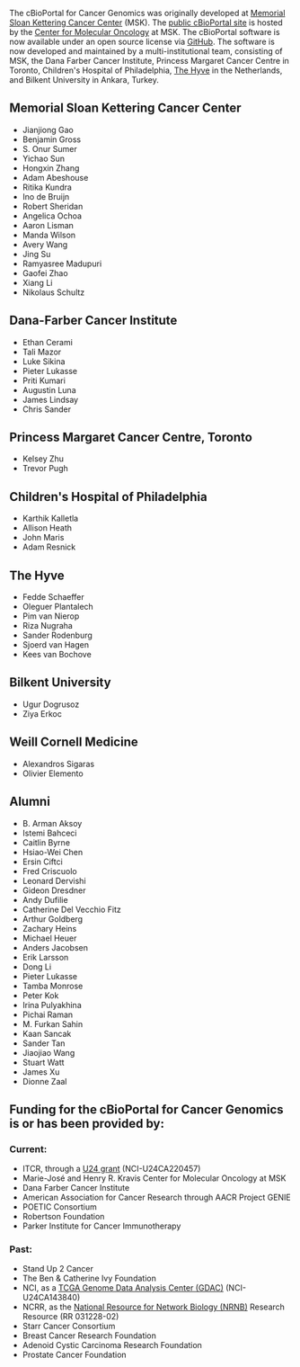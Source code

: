 The cBioPortal for Cancer Genomics was originally developed at [Memorial Sloan Kettering Cancer Center](http://www.mskcc.org/) (MSK). The [public cBioPortal site](https://www.cbioportal.org) is hosted by the [Center for Molecular Oncology](http://www.mskcc.org/research/molecular-oncology) at MSK. The cBioPortal software is now available under an open source license via [GitHub](https://github.com/cBioPortal/cbioportal/). The software is now developed and maintained by a multi-institutional team, consisting of MSK, the Dana Farber Cancer Institute, Princess Margaret Cancer Centre in Toronto, Children's Hospital of Philadelphia, [The Hyve](http://thehyve.nl) in the Netherlands, and Bilkent University in Ankara, Turkey.

## Memorial Sloan Kettering Cancer Center
* Jianjiong Gao
* Benjamin Gross
* S. Onur Sumer
* Yichao Sun
* Hongxin Zhang
* Adam Abeshouse
* Ritika Kundra
* Ino de Bruijn
* Robert Sheridan
* Angelica Ochoa
* Aaron Lisman
* Manda Wilson
* Avery Wang
* Jing Su
* Ramyasree Madupuri
* Gaofei Zhao
* Xiang Li
* Nikolaus Schultz

## Dana-Farber Cancer Institute
* Ethan Cerami
* Tali Mazor
* Luke Sikina
* Pieter Lukasse
* Priti Kumari
* Augustin Luna
* James Lindsay
* Chris Sander

## Princess Margaret Cancer Centre, Toronto
* Kelsey Zhu
* Trevor Pugh

## Children's Hospital of Philadelphia
* Karthik Kalletla
* Allison Heath
* John Maris
* Adam Resnick

## The Hyve
* Fedde Schaeffer
* Oleguer Plantalech
* Pim van Nierop
* Riza Nugraha
* Sander Rodenburg
* Sjoerd van Hagen
* Kees van Bochove

## Bilkent University
* Ugur Dogrusoz
* Ziya Erkoc

## Weill Cornell Medicine
* Alexandros Sigaras
* Olivier Elemento

## Alumni
* B. Arman Aksoy
* Istemi Bahceci
* Caitlin Byrne
* Hsiao-Wei Chen
* Ersin Ciftci
* Fred Criscuolo
* Leonard Dervishi
* Gideon Dresdner
* Andy Dufilie
* Catherine Del Vecchio Fitz
* Arthur Goldberg
* Zachary Heins
* Michael Heuer
* Anders Jacobsen
* Erik Larsson
* Dong Li
* Pieter Lukasse
* Tamba Monrose
* Peter Kok
* Irina Pulyakhina
* Pichai Raman
* M. Furkan Sahin
* Kaan Sancak
* Sander Tan
* Jiaojiao Wang
* Stuart Watt
* James Xu
* Dionne Zaal

## Funding for the cBioPortal for Cancer Genomics is or has been provided by:

### Current:
* ITCR, through a [U24 grant](https://itcr.nci.nih.gov/funded-project/cbioportal-cancer-genomics) (NCI-U24CA220457) 
* Marie-José and Henry R. Kravis Center for Molecular Oncology at MSK
* Dana Farber Cancer Institute
* American Association for Cancer Research through AACR Project GENIE
* POETIC Consortium
* Robertson Foundation
* Parker Institute for Cancer Immunotherapy

### Past:
* Stand Up 2 Cancer
* The Ben & Catherine Ivy Foundation
* NCI, as a [TCGA Genome Data Analysis Center (GDAC)](http://tcga.cancer.gov/wwd/program/research_network/gdac.asp) (NCI-U24CA143840)
* NCRR, as the [National Resource for Network Biology (NRNB)](http://nrnb.org/) Research Resource (RR 031228-02)
* Starr Cancer Consortium
* Breast Cancer Research Foundation
* Adenoid Cystic Carcinoma Research Foundation
* Prostate Cancer Foundation
